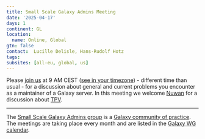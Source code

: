 ```yaml
---
title: Small Scale Galaxy Admins Meeting
date: '2025-04-17'
days: 1
continent: GL
location:
  name: Online, Global
gtn: false
contact:  Lucille Delisle, Hans-Rudolf Hotz
tags:
subsites: [all-eu, global, us]
---
```




Please <a href="https://unige.zoom.us/j/67916443799?pwd=ade4kVZgKinYAafDZnGKwomJM0ub0Q.1">join us</a> 
at 9 AM CEST (<a href="https://www.timeanddate.com/worldclock/fixedtime.html?msg=Small+Scale+Galaxy+Admins+Meeting&iso=20250417T09&p1=945&ah=1">see in your timezone</a>) - different time than usual -
for a discussion about general and current problems you encounter as a maintainer of a Galaxy server. 
In this meeting we welcome <a href="https://github.com/nuwang">Nuwan</a> for a discussion about <a href="https://github.com/galaxyproject/total-perspective-vortex">TPV</a>.



---

The [Small Scale Galaxy Admins group](https://galaxyproject.org/community/sig/small-scale-admins/) is a [Galaxy community of practice](https://galaxyproject.org/community/sig/#communities-of-practice).
The meetings are taking place every month and are listed in the [Galaxy WG calendar](https://calendar.google.com/calendar/u/0/embed?src=5l6o0msfduoir59hrab0jlkocc@group.calendar.google.com).
